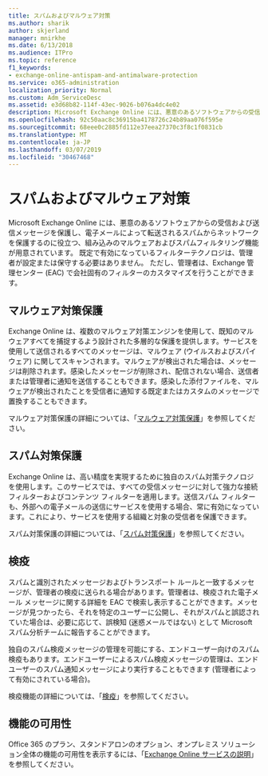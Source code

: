 ```yaml
---
title: スパムおよびマルウェア対策
ms.author: sharik
author: skjerland
manager: mnirkhe
ms.date: 6/13/2018
ms.audience: ITPro
ms.topic: reference
f1_keywords:
- exchange-online-antispam-and-antimalware-protection
ms.service: o365-administration
localization_priority: Normal
ms.custom: Adm_ServiceDesc
ms.assetid: e3d68b82-114f-43ec-9026-b076a4dc4e02
description: Microsoft Exchange Online には、悪意のあるソフトウェアからの受信および送信メッセージを保護し、電子メールによって転送されるスパムからネットワークを保護するのに役立つ、組み込みのマルウェアおよびスパムフィルタリング機能が用意されています。 既定で有効になっているフィルターテクノロジは、管理者が設定または保守する必要はありません。 ただし、管理者は、Exchange 管理センター (EAC) で会社固有のフィルターのカスタマイズを行うことができます。
ms.openlocfilehash: 92c50aac8c36915ba4178726c24b89aa076f595e
ms.sourcegitcommit: 68eee0c2885fd112e37eea27370c3f8c1f0831cb
ms.translationtype: MT
ms.contentlocale: ja-JP
ms.lasthandoff: 03/07/2019
ms.locfileid: "30467468"
---
```

# <a name="anti-spam-and-anti-malware-protection"></a>スパムおよびマルウェア対策

Microsoft Exchange Online には、悪意のあるソフトウェアからの受信および送信メッセージを保護し、電子メールによって転送されるスパムからネットワークを保護するのに役立つ、組み込みのマルウェアおよびスパムフィルタリング機能が用意されています。 既定で有効になっているフィルターテクノロジは、管理者が設定または保守する必要はありません。 ただし、管理者は、Exchange 管理センター (EAC) で会社固有のフィルターのカスタマイズを行うことができます。
  
## <a name="anti-malware-protection"></a>マルウェア対策保護

Exchange Online は、複数のマルウェア対策エンジンを使用して、既知のマルウェアすべてを捕捉するよう設計された多層的な保護を提供します。サービスを使用して送信されるすべてのメッセージは、マルウェア (ウイルスおよびスパイウェア) に関してスキャンされます。マルウェアが検出された場合は、メッセージは削除されます。感染したメッセージが削除され、配信されない場合、送信者または管理者に通知を送信することもできます。感染した添付ファイルを、マルウェアが検出されたことを受信者に通知する既定またはカスタムのメッセージで置換することもできます。
  
マルウェア対策保護の詳細については、「[マルウェア対策保護](https://go.microsoft.com/fwlink/p/?LinkId=271753)」を参照してください。
  
## <a name="anti-spam-protection"></a>スパム対策保護

Exchange Online は、高い精度を実現するために独自のスパム対策テクノロジを使用します。このサービスでは、すべての受信メッセージに対して強力な接続フィルターおよびコンテンツ フィルターを適用します。送信スパム フィルターも、外部への電子メールの送信にサービスを使用する場合、常に有効になっています。これにより、サービスを使用する組織と対象の受信者を保護できます。
  
スパム対策保護の詳細については、「[スパム対策保護](https://support.office.com/en-us/article/Office-365-Email-Anti-Spam-Protection-6a601501-a6a8-4559-b2e7-56b59c96a586?ui=en-US&amp;rs=en-US&amp;ad=US)」を参照してください。
  
## <a name="quarantine"></a>検疫

スパムと識別されたメッセージおよびトランスポート ルールと一致するメッセージが、管理者の検疫に送られる場合があります。管理者は、検疫された電子メール メッセージに関する詳細を EAC で検索し表示することができます。メッセージが見つかったら、それを特定のユーザーに公開し、それがスパムと誤認されていた場合は、必要に応じて、誤検知 (迷惑メールではない) として Microsoft スパム分析チームに報告することができます。
  
独自のスパム検疫メッセージの管理を可能にする、エンドユーザー向けのスパム検疫もあります。エンドユーザーによるスパム検疫メッセージの管理は、エンドユーザーのスパム通知メッセージにより実行することもできます (管理者によって有効にされている場合)。
  
検疫機能の詳細については、「[検疫](https://go.microsoft.com/fwlink/p/?LinkId=271755)」を参照してください。
  
## <a name="feature-availability"></a>機能の可用性

Office 365 のプラン、スタンドアロンのオプション、オンプレミス ソリューション全体の機能の可用性を表示するには、「[Exchange Online サービスの説明](exchange-online-service-description.md)」を参照してください。
  

